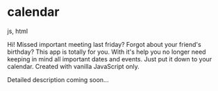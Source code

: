# calendar
js, html

Hi!
Missed important meeting last friday? Forgot about your friend's birthday?
This app is totally for you.
With it's help you no longer need keeping in mind all important dates and events.
Just put it down to your calendar.
Created with vanilla JavaScript only.

Detailed description coming soon...
